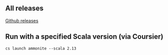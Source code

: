 ## All releases
[Github releases](https://github.com/lihaoyi/Ammonite/releases/)

## Run with a specified Scala version (via Coursier)
`cs launch ammonite --scala 2.13`
